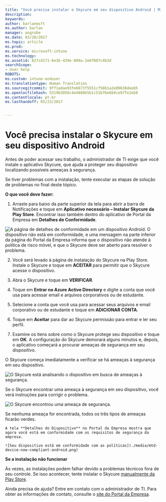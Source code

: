 ```yaml
---
title: "Você precisa instalar o Skycure em seu dispositivo Android | Microsoft Docs"
description: 
keywords: 
author: barlanmsft
ms.author: barlan
manager: angrobe
ms.date: 03/28/2017
ms.topic: article
ms.prod: 
ms.service: microsoft-intune
ms.technology: 
ms.assetid: 627cd171-6e1b-439e-809a-2e6f007c4b3d
searchScope:
- User help
ROBOTS: 
ms.custom: intune-enduser
ms.translationtype: Human Translation
ms.sourcegitcommit: 9ff1adae93fe6873f5551cf58b1a2e89638dee85
ms.openlocfilehash: 531963056c4e488865b1c51b76e6b9ce97fe2eb8
ms.contentlocale: pt-br
ms.lasthandoff: 05/23/2017


---
```


# <a name="you-need-to-install-skycure-on-your-android-device"></a>Você precisa instalar o Skycure em seu dispositivo Android

Antes de poder acessar seu trabalho, o administrador de TI exige que você instale o aplicativo Skycure, que ajuda a proteger seu dispositivo localizando possíveis ameaças à segurança.

Se tiver problemas com a instalação, tente executar as etapas de solução de problemas no final deste tópico.

**O que você deve fazer:**

1. Arraste para baixo da parte superior da tela para abrir a barra de Notificações e toque em **Aplicativo necessário – Instalar Skycure da Play Store**. Encontrar isso também dentro do aplicativo de Portal da Empresa em __Detalhes de Conformidade__.

  ![A página de detalhes de conformidade em um dispositivo Android. O dispositivo não está em conformidade, e uma mensagem na parte inferior da página do Portal da Empresa informa que o dispositivo não atende à política de risco móvel, e que o Skycure deve ser aberto para resolver o problema.](./media/skycure-resolves-compliance-android.png)

2. Você será levado à página de instalação do Skycure na Play Store. Instale o Skycure e toque em **ACEITAR** para permitir que o Skycure acesse o dispositivo.

3. Abra o Skycure e toque em **VERIFICAR**.

4. Toque em **Entrar no Azure Active Directory** e digite a conta que você usa para acessar email e arquivos corporativos ou de estudante.

5. Selecione a conta que você usa para acessar seus arquivos e email corporativo ou de estudante e toque em **ADICIONAR CONTA**.

6. Toque em **Aceitar** para dar ao Skycure permissão para entrar e ler seu perfil.

7. Examine os itens sobre como o Skycure protege seu dispositivo e toque em **OK**. A configuração do Skycure demorará alguns minutos e, depois, o aplicativo começará a procurar ameaças de segurança em seu dispositivo.

  O Skycure começa imediatamente a verificar se há ameaças à segurança em seu dispositivo.

  ![O Skycure está analisando o dispositivo em busca de ameaças à segurança.](./media/skycure-scan-in-progress-android.png)

  Se o Skycure encontrar uma ameaça à segurança em seu dispositivo, você verá instruções para corrigir o problema.

  ![O Skycure encontrou uma ameaça de segurança.](./media/skycure-found-a-threat-android.png)

  Se nenhuma ameaça for encontrada, todos os três tipos de ameaças ficarão verdes.

    A tela **Detalhes do Dispositivo** no Portal da Empresa mostra que agora você está em conformidade com os requisitos de segurança da empresa.

    ![Seu dispositivo está em conformidade com as políticas](./media/mtd-device-now-compliant-android.png)

**Se a instalação não funcionar**

Às vezes, as instalações podem falhar devido a problemas técnicos fora de seu controle. Se isso acontecer, tente instalar o Skycure [manualmente da Play Store](https://play.google.com/store/apps/details?id=com.skycure.skycure).

Ainda precisa de ajuda? Entre em contato com o administrador de TI. Para obter as informações de contato, consulte o [site do Portal da Empresa](http://portal.manage.microsoft.com).

